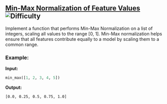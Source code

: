 ## [Min-Max Normalization of Feature Values](https://www.deep-ml.com/problems/112) ![Difficulty](https://img.shields.io/badge/-Easy-brightgreen)

Implement a function that performs Min-Max Normalization on a list of integers, scaling all values to the range [0, 1]. Min-Max normalization helps ensure that all features contribute equally to a model by scaling them to a common range.

### Example:

**Input:**

```python
min_max([1, 2, 3, 4, 5])
```


**Output:**

```bash
[0.0, 0.25, 0.5, 0.75, 1.0]
```
